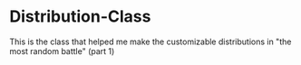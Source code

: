 # Distribution-Class
This is the class that helped me make the customizable distributions in "the most random battle" (part 1)
